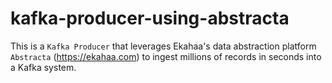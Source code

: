 # kafka-producer-using-abstracta

This is a `Kafka Producer` that leverages Ekahaa's data abstraction platform `Abstracta` (https://ekahaa.com) to ingest millions of records in seconds into a Kafka system.
